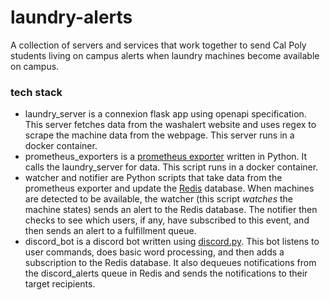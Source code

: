 # laundry-alerts
A collection of servers and services that work together to send Cal Poly
students living on campus alerts when laundry machines become available on
campus.

### tech stack
- laundry_server is a connexion flask app using openapi specification. This server fetches data from the washalert website and uses regex to scrape the machine data from the webpage. This server runs in a docker container.
- prometheus\_exporters is a [prometheus exporter](https://prometheus.io/docs/instrumenting/exporters/) written in Python. It calls the laundry\_server for data. This script runs in a docker container.
- watcher and notifier are Python scripts that take data from the prometheus exporter and update the [Redis](https://redis.com/) database. When machines are detected to be available, the watcher (this script *watches* the machine states) sends an alert to the Redis database. The notifier then checks to see which users, if any, have subscribed to this event, and then sends an alert to a fulfillment queue.
- discord\_bot is a discord bot written using [discord.py](https://discordpy.readthedocs.io/en/stable/). This bot listens to user commands, does basic word processing, and then adds a subscription to the Redis database. It also dequeues notifications from the discord_alerts queue in Redis and sends the notifications to their target recipients.
